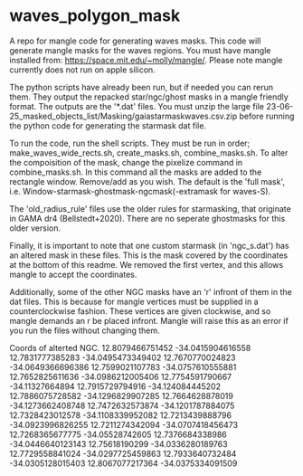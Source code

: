 # waves_polygon_mask
A repo for mangle code for generating waves masks.
This code will generate mangle masks for the waves regions. You must have mangle installed from: https://space.mit.edu/~molly/mangle/. Please note mangle currently does not run on apple silicon.

The python scripts have already been run, but if needed you can rerun them. They output the repacked star/ngc/ghost masks in a mangle friendly format. The outputs are the '*.dat' files. You must unzip the large file 23-06-25_masked_objects_list/Masking/gaiastarmaskwaves.csv.zip before running the python code for generating the starmask dat file. 

To run the code, run the shell scripts. They must be run in order; make_waves_wide_rects.sh, create_masks.sh, combine_masks.sh. 
To alter the compoisition of the mask, change the pixelize command in combine_masks.sh. In this command all the masks are added to the rectangle window. Remove/add as you wish. The default is the 'full mask', i.e. Window-starmask-ghostmask-ngcmask(-extramask for waves-S).

The 'old_radius_rule' files use the older rules for starmasking, that originate in GAMA dr4 (Bellstedt+2020). There are no seperate ghostmasks for this older version. 

Finally, it is important to note that one custom starmask (in 'ngc_s.dat') has an altered mask in these files. This is the mask covered by the coordinates at the bottom of this readme. We removed the first vertex, and this allows mangle to accept the coordinates. 

Additionally, some of the other NGC masks have an 'r' infront of them in the dat files. This is because for mangle vertices must be supplied in a counterclockwise fashion. These vertices are given clockwise, and so mangle demands an r be placed infront. Mangle will raise this as an error if you run the files without changing them.

Coords of alterted NGC. 
12.8079466751452 -34.0415904616558 12.7831777385283 -34.0495473349402 12.7670770024823 -34.0649366696386 12.7599021107783 -34.0757610555881 12.7652825611636 -34.0986212005406 12.7754591790667 -34.11327664894 12.7915729794916 -34.124084445202 12.7886075728582 -34.1296829907285 12.7664628878019 -34.1273662408748 12.7472632573874 -34.1201787884075 12.7328423012578 -34.1108339952082 12.7213439888796 -34.0923996826255 12.7211274342094 -34.0707418456473 12.7268365677775 -34.05528742605 12.7376684338986 -34.0446640123143 12.75618190299 -34.0336280189763 12.7729558841024 -34.0297725459863 12.7933640732484 -34.0305128015403 12.8067077217364 -34.0375334091509

